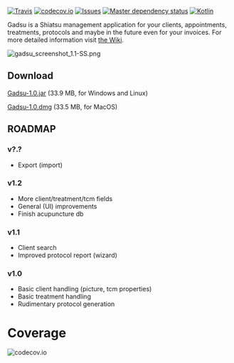
<!---
[![Travis CI Status](https://travis-ci.org/christophpickl/gadsu.svg?branch=master)](https://travis-ci.org/christophpickl/gadsu) 
[![Coverage](https://img.shields.io/codecov/c/github/christophpickl/gadsu/master.svg)](https://codecov.io/github/christophpickl/gadsu?branch=master)
-->

[![Travis](https://img.shields.io/travis/christophpickl/gadsu.svg)](https://travis-ci.org/christophpickl/gadsu)
[![codecov.io](https://codecov.io/github/christophpickl/gadsu/coverage.svg?branch=master)](https://codecov.io/github/christophpickl/gadsu?branch=master)
[![Issues](https://img.shields.io/github/issues/christophpickl/gadsu.svg)](https://github.com/christophpickl/gadsu/issues?q=is%3Aopen) 
[![Master dependency status](https://www.versioneye.com/user/projects/57287c80a0ca35005083faff/badge.svg?style=flat)](https://www.versioneye.com/user/projects/57287c80a0ca35005083faff)
[![Kotlin](https://img.shields.io/badge/kotlin-1.0.0-blue.svg)](http://kotlinlang.org)


Gadsu is a Shiatsu management application for your clients, appointments, treatments, protocols and maybe in the future even for your invoices.
For more detailed information visit [the Wiki](https://github.com/christophpickl/gadsu/wiki).

![gadsu_screenshot_1.1-SS.png](https://github.com/christophpickl/gadsu/wiki/gadsu_screenshot_1.1-SS.png "Gadsu Screenshot")


## Download

[Gadsu-1.0.jar](https://github.com/christophpickl/gadsu/releases/download/v1.0/Gadsu-1.0.jar) (33.9 MB, for Windows and Linux)

[Gadsu-1.0.dmg](https://github.com/christophpickl/gadsu/releases/download/v1.0/Gadsu-1.0.dmg) (33.5 MB, for MacOS)


##  ROADMAP

### v?.?
* Export (import)

### v1.2
* More client/treatment/tcm fields
* General (UI) improvements
* Finish acupuncture db

### v1.1
* Client search
* Improved protocol report (wizard)

### v1.0
* Basic client handling (picture, tcm properties)
* Basic treatment handling
* Rudimentary protocol generation


Coverage
============================================================
![codecov.io](`https://codecov.io/github/christophpickl/gadsu/branch.svg?branch=master`)
